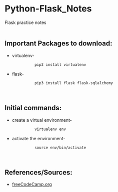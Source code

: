 # Python-Flask_Notes
Flask practice notes <br/>
<br/>

## Important Packages to download:
* virtualenv-

                pip3 install virtualenv

* flask-

                pip3 install flask flask-sqlalchemy

<br/>

## Initial commands:
* create a virtual environment-

                virtualenv env

* activate the environment-

                source env/bin/activate

<br/>

## References/Sources:
* [freeCodeCamp.org](https://www.youtube.com/watch?v=Z1RJmh_OqeA&t=8s) <br/>
